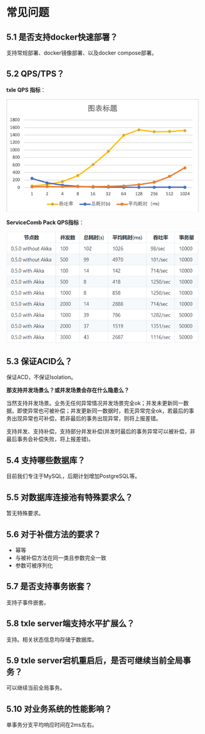# 常见问题

## 5.1 是否支持docker快速部署？

支持常规部署、docker镜像部署、以及docker compose部署。

## 5.2 QPS/TPS？

**txle QPS 指标**：

![QPS without akka & benchmark](pic/txle-qps.png)

**ServiceComb Pack QPS指标**：

![ServiceComb Pack QPS](pic/ServiceComb-Pack-QPS.png)

## 5.3 保证ACID么？

保证ACD，不保证Isolation。

**那支持并发场景么？或并发场景会存在什么隐患么？**

当然支持并发场景。业务无任何异常情况并发场景完全ok；并发未更新同一数据，即使异常也可被补偿；并发更新同一数据时，若无异常完全ok，若最后的事务出现异常也可补偿，若非最后的事务出现异常，则将上报差错。

支持并发、支持补偿，支持部分并发补偿(并发时最后的事务异常可以被补偿，非最后事务会补偿失败，将上报差错)。

## 5.4 支持哪些数据库？

目前我们专注于MySQL，后期计划增加PostgreSQL等。

## 5.5 对数据库连接池有特殊要求么？

暂无特殊要求。

## 5.6 对于补偿方法的要求？

- 幂等
- 与被补偿方法在同一类且参数完全一致
- 参数可被序列化

## 5.7 是否支持事务嵌套？

支持子事件嵌套。

## 5.8 txle server端支持水平扩展么？

支持。相关状态信息均存储于数据库。

## 5.9 txle server宕机重启后，是否可继续当前全局事务？

可以继续当前全局事务。

## 5.10 对业务系统的性能影响？

单事务分支平均响应时间在2ms左右。
